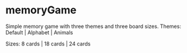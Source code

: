 # memoryGame
Simple memory game with three themes and three board sizes.
Themes:
Default | Alphabet | Animals

Sizes:
8 cards | 18 cards | 24 cards
